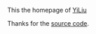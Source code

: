 This the homepage of [YiLiu](https://yiliu.github.io)

Thanks for the [source code](https://jonbarron.info/).

